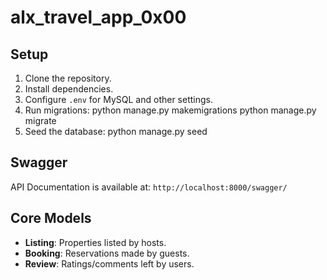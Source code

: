# alx_travel_app_0x00

## Setup

1. Clone the repository.
2. Install dependencies.
3. Configure `.env` for MySQL and other settings.
4. Run migrations:
python manage.py makemigrations
python manage.py migrate
5. Seed the database:
python manage.py seed

## Swagger

API Documentation is available at: `http://localhost:8000/swagger/`

## Core Models

- **Listing**: Properties listed by hosts.
- **Booking**: Reservations made by guests.
- **Review**: Ratings/comments left by users.